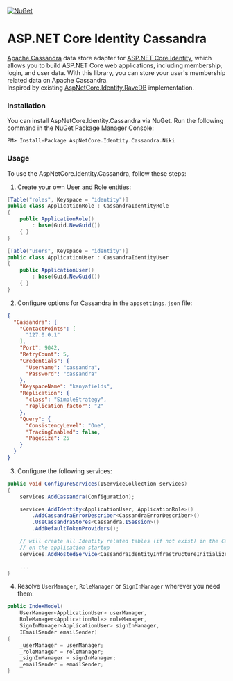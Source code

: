 [![NuGet](https://img.shields.io/nuget/v/AspNetCore.Identity.Cassandra.Niki.svg?style=flat-square&label=nuget)](https://www.nuget.org/packages/AspNetCore.Identity.Cassandra.Niki/)

# ASP.NET Core Identity Cassandra
[Apache Cassandra](https://cassandra.apache.org/) data store adapter for [ASP.NET Core Identity](https://github.com/dotnet/aspnetcore/tree/main/src/Identity), which allows you to build ASP.NET Core web applications, including membership, login, and user data. With this library, you can store your user's membership related data on Apache Cassandra.  
Inspired by existing [AspNetCore.Identity.RaveDB](https://github.com/ElemarJR/AspNetCore.Identity.RavenDB) implementation.

### Installation

You can install AspNetCore.Identity.Cassandra via NuGet. Run the following command in the NuGet Package Manager Console:
```code
PM> Install-Package AspNetCore.Identity.Cassandra.Niki
```

### Usage

To use the AspNetCore.Identity.Cassandra, follow these steps:

1. Create your own User and Role entities:
```csharp
[Table("roles", Keyspace = "identity")]
public class ApplicationRole : CassandraIdentityRole
{
    public ApplicationRole()
        : base(Guid.NewGuid())
    { }
}

[Table("users", Keyspace = "identity")]
public class ApplicationUser : CassandraIdentityUser
{
    public ApplicationUser()
        : base(Guid.NewGuid())
    { }
}
```

2. Configure options for Cassandra in the `appsettings.json` file:
```json
{
  "Cassandra": {
    "ContactPoints": [
      "127.0.0.1"
    ],
    "Port": 9042,
    "RetryCount": 5,
    "Credentials": {
      "UserName": "cassandra",
      "Password": "cassandra"
    },
    "KeyspaceName": "kanyafields",
    "Replication": {
      "class": "SimpleStrategy",
      "replication_factor": "2"
    },
    "Query": {
      "ConsistencyLevel": "One",
      "TracingEnabled": false,
      "PageSize": 25
    }
  }
}
```

3. Configure the following services:
```csharp
public void ConfigureServices(IServiceCollection services)
{
    services.AddCassandra(Configuration);

    services.AddIdentity<ApplicationUser, ApplicationRole>()
        .AddCassandraErrorDescriber<CassandraErrorDescriber>()
        .UseCassandraStores<Cassandra.ISession>()
        .AddDefaultTokenProviders();

    // will create all Identity related tables (if not exist) in the Cassandra database
    // on the application startup
    services.AddHostedService<CassandraIdentityInfrastructureInitializer<ApplicationUser, ApplicationRole>>();

    ...
}
```

4. Resolve `UserManager`, `RoleManager` or `SignInManager` wherever you need them:
```csharp
public IndexModel(
    UserManager<ApplicationUser> userManager,
    RoleManager<ApplicationRole> roleManager,
    SignInManager<ApplicationUser> signInManager,
    IEmailSender emailSender)
{
    _userManager = userManager;
    _roleManager = roleManager;
    _signInManager = signInManager;
    _emailSender = emailSender;
}
```
